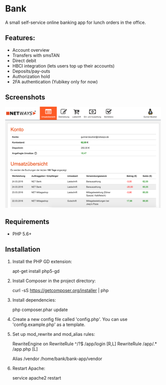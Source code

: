 # Bank

A small self-service online banking app for lunch orders in the office.

## Features:

 * Account overview
 * Transfers with smsTAN
 * Direct debit
 * HBCI integration (lets users top up their accounts)
 * Deposits/pay-outs
 * Authorization hold
 * 2FA authentication (Yubikey only for now)

## Screenshots

![Bank Screenshot](doc/bank-app.png)

## Requirements

 * PHP 5.6+

## Installation

1. Install the PHP GD extension:

    apt-get install php5-gd

2. Install Composer in the project directory:

    curl -sS https://getcomposer.org/installer | php

3. Install dependencies:

    php composer.phar update

4. Create a new config file called 'config.php'. You can use 'config.example.php' as a template.

5. Set up mod_rewrite and mod_alias rules:

    RewriteEngine on
    RewriteRule ^/?$ /app/login [R,L]
    RewriteRule /app/.* /app.php [L]

    Alias /vendor /home/bank/bank-app/vendor

6. Restart Apache:

    service apache2 restart
